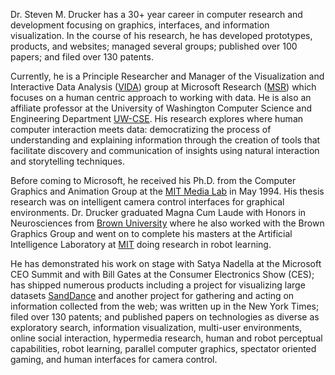 Dr. Steven M. Drucker has a 30+ year career in computer research and development focusing on graphics, interfaces, and information visualization. In the course of his research, he has developed prototypes, products, and websites; managed several groups; published over 100 papers; and filed over 130 patents.

Currently, he is a Principle Researcher and Manager of the Visualization and Interactive Data Analysis ([VIDA](https://www.microsoft.com/en-us/research/group/vida/)) group at Microsoft Research ([MSR](https://www.microsoft.com/en-us/research/)) which focuses on a human centric approach to working with data. He is also an affiliate professor at the University of Washington Computer Science and Engineering Department [UW-CSE](https://www.cs.washington.edu/). His research explores where human computer interaction meets data: democratizing the process of understanding and explaining information through the creation of tools that facilitate discovery and communication of insights using natural interaction and storytelling techniques.

Before coming to Microsoft, he received his Ph.D. from the Computer Graphics and Animation Group at the [MIT Media Lab](https://www.media.mit.edu/) in May 1994. His thesis research was on intelligent camera control interfaces for graphical environments. Dr. Drucker graduated Magna Cum Laude with Honors in Neurosciences from [Brown University](https://www.brown.edu/) where he also worked with the Brown Graphics Group and went on to complete his masters at the Artificial Intelligence Laboratory at [MIT](https://www.csail.mit.edu/) doing research in robot learning.

He has demonstrated his work on stage with Satya Nadella at the Microsoft CEO Summit and with Bill Gates at the Consumer Electronics Show (CES); has shipped numerous products including a project for visualizing large datasets [SandDance](http://www.sanddance.ms) and another project for gathering and acting on information collected from the web; was written up in the New York Times; filed over 130 patents; and published papers on technologies as diverse as exploratory search, information visualization, multi-user environments, online social interaction, hypermedia research, human and robot perceptual capabilities, robot learning, parallel computer graphics, spectator oriented gaming, and human interfaces for camera control.